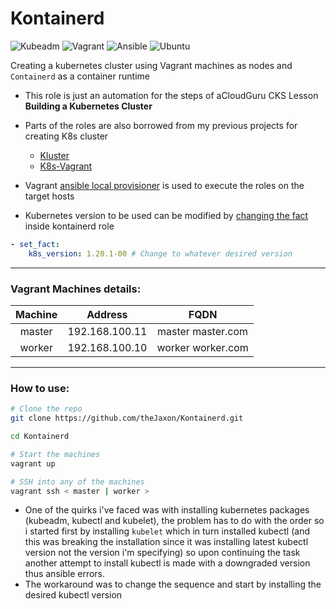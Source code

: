 # Kontainerd 

![Kubeadm](https://img.shields.io/badge/-Kubeadm-326CE5?style=for-the-badge&logo=Kubernetes&logoColor=white)
![Vagrant](https://img.shields.io/badge/-Vagrant-1563FF?style=for-the-badge&logo=Vagrant&logoColor=white)
![Ansible](https://img.shields.io/badge/-ansible-C9284D?style=for-the-badge&logo=ansible&logoColor=white)
![Ubuntu](https://img.shields.io/badge/-ubuntu-E95420?style=for-the-badge&logo=ubuntu&logoColor=white)

Creating a kubernetes cluster using Vagrant machines as nodes and `Containerd` as a container runtime
- This role is just an automation for the steps of aCloudGuru CKS Lesson **Building a Kubernetes Cluster**
- Parts of the roles are also borrowed from my previous projects for creating K8s cluster
    - [Kluster](https://github.com/theJaxon/Kluster)
    - [K8s-Vagrant](https://github.com/theJaxon/K8s-Vagrant)
- Vagrant [ansible local provisioner](https://www.vagrantup.com/docs/provisioning/ansible_local) is used to execute the roles on the target hosts

- Kubernetes version to be used can be modified by [changing the fact](https://github.com/theJaxon/Kontainerd/blob/main/kontainerd/tasks/prerequisites.yml#L40) inside kontainerd role 
```yaml
- set_fact:
    k8s_version: 1.20.1-00 # Change to whatever desired version
```
---

### Vagrant Machines details:

|  Machine |    Address    |         FQDN         |
|:--------:|:-------------:|:--------------------:|
|  master | 192.168.100.11 |  master master.com |
| worker | 192.168.100.10 | worker worker.com |

---

### How to use:
```bash
# Clone the repo
git clone https://github.com/theJaxon/Kontainerd.git

cd Kontainerd

# Start the machines 
vagrant up 

# SSH into any of the machines 
vagrant ssh < master | worker >
```

- One of the quirks i've faced was with installing kubernetes packages (kubeadm, kubectl and kubelet), the problem has to do with the order so i started first by installing `kubelet` which in turn installed kubectl (and this was breaking the installation since it was installing latest kubectl version not the version i'm specifying) so upon continuing the task another attempt to install kubectl is made with a downgraded version thus ansible errors. 
- The workaround was to change the sequence and start by installing the desired kubectl version 